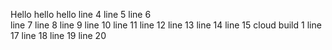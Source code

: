 Hello
hello
hello
line 4
line 5
line 6  
line 7
line 8
line 9
line 10
line 11
line 12
line 13
line 14
line 15
cloud build 1
line 17
line 18
line 19
line 20

